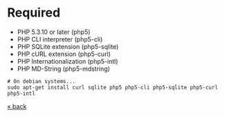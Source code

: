 # Required

* PHP 5.3.10 or later (php5)
* PHP CLI interpreter (php5-cli)
* PHP SQLite extension (php5-sqlite)
* PHP cURL extension (php5-curl)
* PHP Internationalization (php5-intl)
* PHP MD-String (php5-mdstring)

```
# On debian systems...
sudo apt-get install curl sqlite php5 php5-cli php5-sqlite php5-curl php5-intl
```

<a href="../../../README.md">&laquo; back</a>

